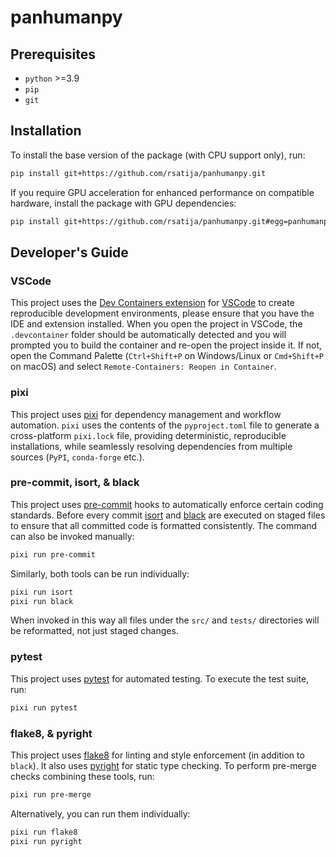 # panhumanpy

## Prerequisites

- `python` >=3.9
- `pip`
- `git`

## Installation

To install the base version of the package (with CPU support only), run:

```bash
pip install git+https://github.com/rsatija/panhumanpy.git
```

If you require GPU acceleration for enhanced performance on compatible hardware, install the package with GPU dependencies:

```bash
pip install git+https://github.com/rsatija/panhumanpy.git#egg=panhumanpy[gpu]
```

## Developer's Guide

### VSCode

This project uses the [Dev Containers extension](https://code.visualstudio.com/docs/devcontainers/containers) for [VSCode](https://code.visualstudio.com/docs) to create reproducible development environments, please ensure that you have the IDE and extension installed. When you open the project in VSCode, the `.devcontainer` folder should be automatically detected and you will prompted you to build the container and
re-open the project inside it. If not, open the Command Palette (`Ctrl+Shift+P` on Windows/Linux or `Cmd+Shift+P` on macOS) and select `Remote-Containers: Reopen in Container`.

### pixi

This project uses [pixi](https://pixi.sh/v0.41.4/) for dependency management and workflow automation. `pixi` uses the contents of the `pyproject.toml` file to generate a cross-platform `pixi.lock` file, providing deterministic, reproducible installations, while seamlessly resolving dependencies from multiple sources (`PyPI`, `conda-forge` etc.).

### pre-commit, isort, & black

This project uses [pre-commit](https://pre-commit.com/) hooks to automatically enforce certain coding standards. Before every commit [isort](https://pycqa.github.io/isort/) and [black](https://black.readthedocs.io/en/stable/index.html) are executed on staged files to ensure that all committed code is formatted consistently. The command can also be invoked manually:

```bash
pixi run pre-commit
```

Similarly, both tools can be run individually:

```bash
pixi run isort
pixi run black
```

When invoked in this way all files under the `src/` and `tests/` directories will be reformatted, not just staged changes.

### pytest

This project uses [pytest](https://docs.pytest.org/en/stable/) for automated testing. To execute the test suite, run:

```bash
pixi run pytest
```

### flake8, & pyright

This project uses [flake8](https://flake8.pycqa.org/en/latest/) for linting and style enforcement (in addition to `black`). It also uses [pyright](https://microsoft.github.io/pyright/#/) for static type checking. To perform pre-merge checks combining these tools, run:

```bash
pixi run pre-merge
```

Alternatively, you can run them individually:

```bash
pixi run flake8
pixi run pyright
```

